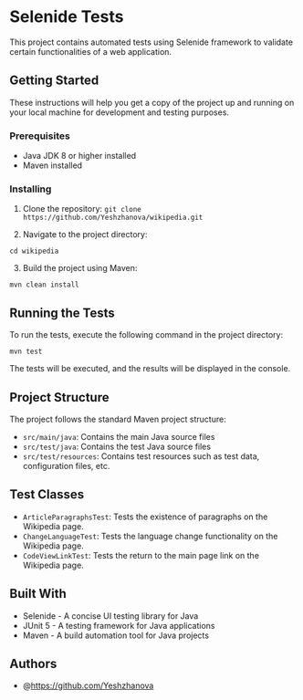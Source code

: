 # Selenide Tests

This project contains automated tests using Selenide framework to validate certain functionalities of a web application.

## Getting Started

These instructions will help you get a copy of the project up and running on your local machine for development and testing purposes.

### Prerequisites

- Java JDK 8 or higher installed
- Maven installed

### Installing

1. Clone the repository:
`git clone https://github.com/Yeshzhanova/wikipedia.git
`

2. Navigate to the project directory:

`cd wikipedia
`

3. Build the project using Maven:

`mvn clean install
`
## Running the Tests

To run the tests, execute the following command in the project directory:

`mvn test
`

The tests will be executed, and the results will be displayed in the console.

## Project Structure

The project follows the standard Maven project structure:

- `src/main/java`: Contains the main Java source files
- `src/test/java`: Contains the test Java source files
- `src/test/resources`: Contains test resources such as test data, configuration files, etc.

## Test Classes

- `ArticleParagraphsTest`: Tests the existence of paragraphs on the Wikipedia page.
- `ChangeLanguageTest`: Tests the language change functionality on the Wikipedia page.
- `CodeViewLinkTest`: Tests the return to the main page link on the Wikipedia page.

## Built With

- Selenide - A concise UI testing library for Java
- JUnit 5 - A testing framework for Java applications
- Maven - A build automation tool for Java projects

## Authors

- @https://github.com/Yeshzhanova
